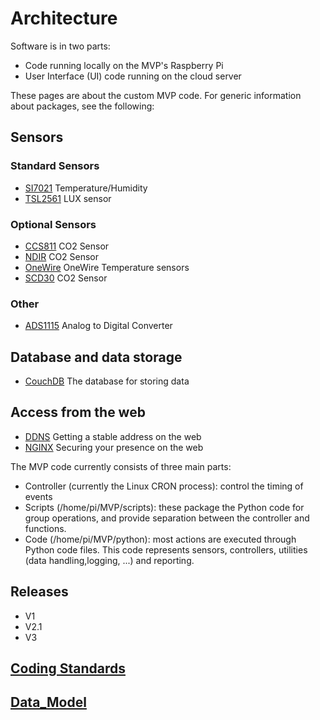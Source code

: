 # Architecture
Software is in two parts:
* Code running locally on the MVP's Raspberry Pi
* User Interface (UI) code running on the cloud server

These pages are about the custom MVP code.  For generic information about packages, see the following:
## Sensors
### Standard Sensors
* [SI7021](Sensor:SI7021) Temperature/Humidity
* [TSL2561](Sensor:TSL2561) LUX sensor
### Optional Sensors
* [CCS811](Sensor:CCS811) CO2 Sensor
* [NDIR](Sensor:NDIR) CO2 Sensor
* [OneWire](Sensor:OneWire) OneWire Temperature sensors
* [SCD30](Sensor:SCD30) CO2 Sensor
### Other
* [ADS1115](Sensor:ADS1115) Analog to Digital Converter

## Database and data storage
* [CouchDB](couch_db) The database for storing data
## Access from the web
* [DDNS](ddns) Getting a stable address on the web
* [NGINX](nginx) Securing your presence on the web

The MVP code currently consists of three main parts:
* Controller (currently the Linux CRON process): control the timing of events
* Scripts (/home/pi/MVP/scripts): these package the Python code for group operations, and provide separation between the controller and functions.
* Code (/home/pi/MVP/python): most actions are executed through Python code files.  This code represents sensors, controllers, utilities (data handling,logging, ...) and reporting.

## Releases
* V1
* V2.1
* V3

## [Coding Standards](https://github.com/futureag/blog/wiki/Software_Standards)

## [Data_Model](https://github.com/futureag/blog/wiki/Data_Model)